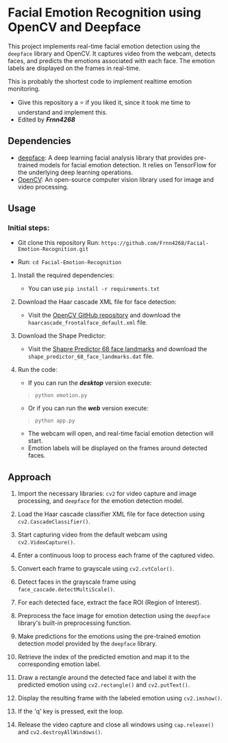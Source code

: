 # Facial Emotion Recognition using OpenCV and Deepface
This project implements real-time facial emotion detection using the `deepface` library and OpenCV. It captures video from the webcam, detects faces, and predicts the emotions associated with each face. The emotion labels are displayed on the frames in real-time.

This is probably the shortest code to implement realtime emotion monitoring.
- Give this repository a ⭐ if you liked it, since it took me time to understand and implement this.
- Edited by ***Frnn4268***

## Dependencies

- [deepface](https://github.com/serengil/deepface): A deep learning facial analysis library that provides pre-trained models for facial emotion detection. It relies on TensorFlow for the underlying deep learning operations.
- [OpenCV](https://opencv.org/): An open-source computer vision library used for image and video processing.

## Usage
### Initial steps:
- Git clone this repository Run: `https://github.com/Frnn4268/Facial-Emotion-Recognition.git`

- Run: `cd Facial-Emotion-Recognition`
1. Install the required dependencies:
   - You can use `pip install -r requirements.txt`

2. Download the Haar cascade XML file for face detection:
	- Visit the [OpenCV GitHub repository](https://github.com/opencv/opencv/tree/master/data/haarcascades) and download the `haarcascade_frontalface_default.xml` file.
   
3. Download the Shape Predictor:
	- Visit the [Shapre Predictor 68 face landmarks](https://github.com/italojs/facial-landmarks-recognition/blob/master/shape_predictor_68_face_landmarks.dat) and download the `shape_predictor_68_face_landmarks.dat` file.

4. Run the code:
	- If you can run the ***desktop*** version execute:
	> `python emotion.py`  

	- Or  if you can run the ***web*** version execute: 
	> `python app.py`

   - The webcam will open, and real-time facial emotion detection will start.
   - Emotion labels will be displayed on the frames around detected faces.

## Approach

1. Import the necessary libraries: `cv2` for video capture and image processing, and `deepface` for the emotion detection model.

2. Load the Haar cascade classifier XML file for face detection using `cv2.CascadeClassifier()`.

3. Start capturing video from the default webcam using `cv2.VideoCapture()`.

4. Enter a continuous loop to process each frame of the captured video.

5. Convert each frame to grayscale using `cv2.cvtColor()`.

6. Detect faces in the grayscale frame using `face_cascade.detectMultiScale()`.

7. For each detected face, extract the face ROI (Region of Interest).

8. Preprocess the face image for emotion detection using the `deepface` library's built-in preprocessing function.

9. Make predictions for the emotions using the pre-trained emotion detection model provided by the `deepface` library.

10. Retrieve the index of the predicted emotion and map it to the corresponding emotion label.

11. Draw a rectangle around the detected face and label it with the predicted emotion using `cv2.rectangle()` and `cv2.putText()`.

12. Display the resulting frame with the labeled emotion using `cv2.imshow()`.

13. If the 'q' key is pressed, exit the loop.

14. Release the video capture and close all windows using `cap.release()` and `cv2.destroyAllWindows()`.
